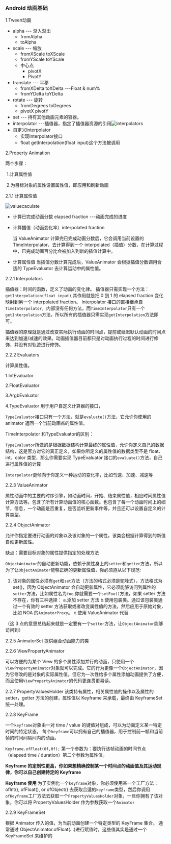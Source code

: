### Android 动画基础

1.Tween动画  

* alpha --- 渐入渐出
  * fromAlpha
  * toAlpha
* scale --- 缩放
  * fromXScale toXScale
  * fromYScale toYScale
  * 中心点
    * pivotX
    * PivotY
* translate --- 平移
  * fromXDelta toXDelta     ---Float & num%
  * fromYDelta toYDelta
* rotate  --- 旋转
  * fromDegrees  toDegrees
  * pivotX pivotY
* set --- 持有其他动画元素的容器。
* interpolator ---插值器，指定了插值器资源的引用![interpolators](C:\Users\Administrator\Desktop\interpolators.png)
* 自定义Interpolator
  * 实现Interpolator接口
  * float getInterpolation(float input)这个方法被调用

2.Property Animation

两个步骤：

​	1.计算属性值

​	2.为目标对象的属性设置属性值，即应用和刷新动画

2.1.1 计算属性值

![valuecaculate](C:\Users\Administrator\Desktop\valuecaculate.png)

* 计算已完成动画分数 elapsed fraction ---动画完成的进度

* 计算插值（动画变化率）interpolated fraction

     当 ValueAnimator 计算完已完成动画分数后，它会调用当前设置的 TimeInterpolator，去计算得到一个 interpolated（插值）分数，在计算过程中，已完成动画百分比会被加入到新的插值计算中。  

* 计算属性值   当插值分数计算完成后，ValueAnimator 会根据插值分数调用合适的 TypeEvaluator 去计算运动中的属性值。

2.2.1  Interpolators

插值器：时间的函数，定义了动画的变化律。
插值器只需实现一个方法：`getInterpolation(float input)`,其作用就是把 0 到 1 的 elapsed fraction 变化映射到另一个 interpolated fraction。 Interpolator 接口的直接继承自`TimeInterpolator`，内部没有任何方法，而`TimeInterpolator`只有一个`getInterpolation`方法，所以所有的插值器只需实现`getInterpolation`方法即可。

插值器的原理就是通过改变实际执行动画的时间点，提前或延迟默认动画的时间点来达到加速/减速的效果。动画插值器目前都只是对动画执行过程的时间进行修饰，并没有对轨迹进行修饰。

2.2.2 Evaluators

计算属性值。

1.IntEvaluator

2.FloatEvaluator

3.ArgbEvaluator

4.TypeEvaluator   用于用户自定义计算器的接口，

`TypeEvaluator`接口只有一个方法，就是`evaluate()`方法，它允许你使用的 animator 返回一个当前动画点的属性值。

TimeInterpolator 和TypeEvaluator的区别：

`TypeEvaluator`所做的是根据数据结构计算最终的属性值，允许你定义自己的数据结构，这是官方对它的真正定义，如果你所定义的属性值的数据类型不是 float、int、color 类型，那么你需要实现 TypeEvaluator 接口的`evaluate()`方法，自己进行属性值的计算

`Interpolator`更倾向于你定义一种运动的变化率，比如匀速、加速、减速等

2.2.3 ValueAnimator

属性动画中的主要的时序引擎，如动画时间，开始、结束属性值，相应时间属性值计算方法等。包含了所有计算动画值的核心函数。也包含了每一个动画时间上的细节，信息，一个动画是否重复，是否监听更新事件等，并且还可以设置自定义的计算类型。

2.2.4 ObjectAnimator

允许你指定要进行动画的对象以及该对象的一个属性。该类会根据计算得到的新值自动更新属性。

缺点：需要目标对象的属性提供指定的处理方法   

`ObjectAnimator`的自动更新功能，依赖于属性身上的`setter`和`getter`方法，所以为了让`ObjectAnimator`能够正确的更新属性值，你必须遵从以下规范:

1. 该对象的属性必须有`get`和`set`方法（方法的格式必须是驼峰式），方法格式为 set()，因为 ObjectAnimator 会自动更新属性，它必须能够访问到属性的`setter`方法，比如属性名为`foo`,你就需要一个`setFoo()`方法，如果 setter 方法不存在，你有三种选择：
   a.添加 setter 方法
   b.使用包装类。通过该包装类通过一个有效的 setter 方法获取或者改变属性值的方法，然后应用于原始对象，比如 NOA 的`AnimatorProxy`。
   c.使用 ValueAnimator 代替

（这 3 点的意思总结起来就是一定要有一个`setter`方法，让`ObjectAnimator`能够访问到）

2.2.5 AnimatorSet    提供组合动画能力的类

2.2.6 ViewPropertyAnimator

可以方便的为某个 View 的多个属性添加并行的动画，只使用一个`ViewPropertyAnimator`对象就可以完成。它的行为更像一个`ObjectAnimator`，因为它修改的是对象的实际属性值。但它为一次性给多个属性添加动画提供了方便，而且使用`ViewPropertyAnimator`的代码更连贯更易读。

2.2.7 PropertyValuesHolder  该类持有属性，相关属性值的操作以及属性的 setter，getter 方法的创建，属性值以 Keyframe 来承载，最终由 KeyframeSet 统一处理。

2.2.8 KeyFrame 

一个`keyframe`对象由一对 time / value 的键值对组成，可以为动画定义某一特定时间的特定状态。
每个`keyframe`可以拥有自己的插值器，用于控制前一帧和当前帧的时间间隔间内的动画。

`Keyframe.ofFloat(0f,0f);` 第一个参数为：要执行该帧动画的时间节点（elapsed time / duration）第二个参数为属性值。

**Keyframe 的定制性更高，你如果想精确控制某一个时间点的动画值及其运动规律，你可以自己创建特定的 Keyframe**

**Keyframe 使用**
为了实例化一个`keyframe`对象，你必须使用某一个工厂方法：ofInt(), ofFloat(), or ofObject() 去获取合适的`keyframe`类型，然后你调用`ofKeyframe`工厂方法去获取一个`PropertyValuesHolder`对象，一旦你拥有了该对象，你可以将 PropertyValuesHolder 作为参数获取一个`Animator`

2.2.9 KeyFrameSet  

根据 Animator 传入的值，为当前动画创建一个特定类型的 KeyFrame 集合。
通常通过 ObjectAnimator.ofFloat(...)进行赋值时，这些值其实是通过一个 KeyFrameSet 来维护的